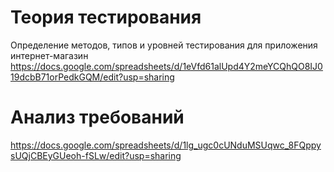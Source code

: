 # Теория тестирования
Определение методов, типов и уровней тестирования для приложения интернет-магазин https://docs.google.com/spreadsheets/d/1eVfd61alUpd4Y2meYCQhQO8IJ019dcbB71orPedkGQM/edit?usp=sharing
# Анализ требований
https://docs.google.com/spreadsheets/d/1lg_ugc0cUNduMSUqwc_8FQppysUQjCBEyGUeoh-fSLw/edit?usp=sharing 
